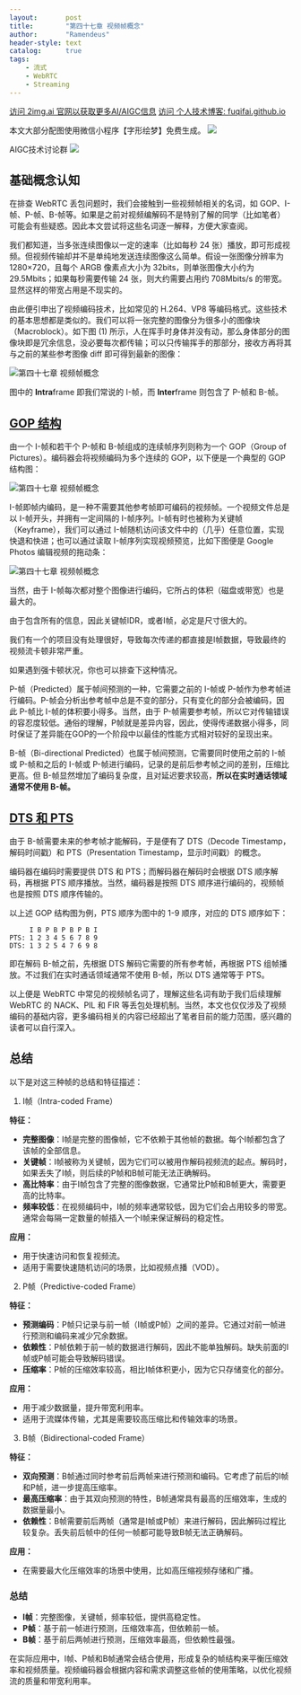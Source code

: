 ```yaml
---
layout:       post
title:        "第四十七章 视频帧概念"
author:       "Ramendeus"
header-style: text
catalog:      true
tags:
    - 流式
    - WebRTC
    - Streaming
---
```


[访问 2img.ai 官网以获取更多AI/AIGC信息](https://2img.ai)
[访问 个人技术博客: fuqifai.github.io](https://fuqifai.github.io)

本文大部分配图使用微信小程序【字形绘梦】免费生成。
![](/img/小程序码.png)

AIGC技术讨论群
![](/img/RA群永久二维码.png)

## 基础概念认知

在排查 WebRTC 丢包问题时，我们会接触到一些视频帧相关的名词，如 GOP、I-帧、P-帧、B-帧等。如果是之前对视频编解码不是特别了解的同学（比如笔者）可能会有些疑惑。因此本文尝试将这些名词逐一解释，方便大家查阅。

我们都知道，当多张连续图像以一定的速率（比如每秒 24 张）播放，即可形成视频。但视频传输却并不是单纯地发送连续图像这么简单。假设一张图像分辨率为 1280×720，且每个 ARGB 像素点大小为 32bits，则单张图像大小约为 29.5Mbits；如果每秒需要传输 24 张，则大约需要占用约 708Mbits/s 的带宽。显然这样的带宽占用是不现实的。

由此便引申出了视频编码技术，比如常见的 H.264、VP8 等编码格式。这些技术的基本思想都是类似的。我们可以将一张完整的图像分为很多小的图像块（Macroblock）。如下图 (1) 所示，人在挥手时身体并没有动，那么身体部分的图像块即是冗余信息，没必要每次都传输；可以只传输挥手的那部分，接收方再将其与之前的某些参考图像 diff 即可得到最新的图像：

![第四十七章 视频帧概念](https://www.shxcj.com/wp-content/uploads/2024/09/image-684.png)

图中的 **Intra**frame 即我们常说的 I-帧，而 **Inter**frame 则包含了 P-帧和 B-帧。

## [GOP 结构](https://webrtc.mthli.com/lost/video-frame-words/#gop-%E7%BB%93%E6%9E%84)

由一个 I-帧和若干个 P-帧和 B-帧组成的连续帧序列则称为一个 GOP（Group of Pictures）。编码器会将视频编码为多个连续的 GOP，以下便是一个典型的 GOP 结构图：

![第四十七章 视频帧概念](https://www.shxcj.com/wp-content/uploads/2024/09/image-683.png)

I-帧即帧内编码，是一种不需要其他参考帧即可编码的视频帧。一个视频文件总是以 I-帧开头，并拥有一定间隔的 I-帧序列。I-帧有时也被称为关键帧（Keyframe），我们可以通过 I-帧随机访问该文件中的（几乎）任意位置，实现快退和快进；也可以通过读取 I-帧序列实现视频预览，比如下图便是 Google Photos 编辑视频的拖动条：

![第四十七章 视频帧概念](https://www.shxcj.com/wp-content/uploads/2024/09/image-685.png)

当然，由于 I-帧每次都对整个图像进行编码，它所占的体积（磁盘或带宽）也是最大的。

由于包含所有的信息，因此关键帧IDR，或者I帧，必定是尺寸很大的。

我们有一个的项目没有处理很好，导致每次传递的都直接是I帧数据，导致最终的视频流卡顿非常严重。

如果遇到强卡顿状况，你也可以排查下这种情况。

P-帧（Predicted）属于帧间预测的一种，它需要之前的 I-帧或 P-帧作为参考帧进行编码。P-帧会分析出参考帧中总是不变的部分，只有变化的部分会被编码，因此 P-帧比 I-帧的体积要小得多。当然，由于 P-帧需要参考帧，所以它对传输错误的容忍度较低。通俗的理解，P帧就是差异内容，因此，使得传递数据小得多，同时保证了差异能在GOP的一个阶段中以最佳的性能方式相对较好的呈现出来。

B-帧（Bi-directional Predicted）也属于帧间预测，它需要同时使用之前的 I-帧或 P-帧和之后的 I-帧或 P-帧进行编码，记录的是前后参考帧之间的差别，压缩比更高。但 B-帧显然增加了编码复杂度，且对延迟要求较高，**所以在实时通话领域通常不使用 B-帧。**

## [DTS 和 PTS](https://webrtc.mthli.com/lost/video-frame-words/#dts-%E5%92%8C-pts)

由于 B-帧需要未来的参考帧才能解码，于是便有了 DTS（Decode Timestamp，解码时间戳）和 PTS（Presentation Timestamp，显示时间戳）的概念。

编码器在编码时需要提供 DTS 和 PTS；而解码器在解码时会根据 DTS 顺序解码，再根据 PTS 顺序播放。当然，编码器是按照 DTS 顺序进行编码的，视频帧也是按照 DTS 顺序传输的。

以上述 GOP 结构图为例，PTS 顺序为图中的 1-9 顺序，对应的 DTS 顺序如下：

```
     I B P B P B P B I
PTS: 1 2 3 4 5 6 7 8 9
DTS: 1 3 2 5 4 7 6 9 8
```

即在解码 B-帧之前，先根据 DTS 解码它需要的所有参考帧，再根据 PTS 组帧播放。不过我们在实时通话领域通常不使用 B-帧，所以 DTS 通常等于 PTS。

以上便是 WebRTC 中常见的视频帧名词了，理解这些名词有助于我们后续理解 WebRTC 的 NACK、PIL 和 FIR 等丢包处理机制。当然，本文也仅仅涉及了视频编码的基础内容，更多编码相关的内容已经超出了笔者目前的能力范围，感兴趣的读者可以自行深入。

## 总结

以下是对这三种帧的总结和特征描述：

1.  I帧（Intra-coded Frame）

**特征：**

+   **完整图像**：I帧是完整的图像帧，它不依赖于其他帧的数据。每个I帧都包含了该帧的全部信息。
+   **关键帧**：I帧被称为关键帧，因为它们可以被用作解码视频流的起点。解码时，如果丢失了I帧，则后续的P帧和B帧可能无法正确解码。
+   **高比特率**：由于I帧包含了完整的图像数据，它通常比P帧和B帧更大，需要更高的比特率。
+   **频率较低**：在视频编码中，I帧的频率通常较低，因为它们会占用较多的带宽。通常会每隔一定数量的帧插入一个I帧来保证解码的稳定性。

**应用：**

+   用于快速访问和恢复视频流。
+   适用于需要快速随机访问的场景，比如视频点播（VOD）。

2.  P帧（Predictive-coded Frame）

**特征：**

+   **预测编码**：P帧只记录与前一帧（I帧或P帧）之间的差异。它通过对前一帧进行预测和编码来减少冗余数据。
+   **依赖性**：P帧依赖于前一帧的数据进行解码，因此不能单独解码。缺失前面的I帧或P帧可能会导致解码错误。
+   **压缩率**：P帧的压缩效率较高，相比I帧体积更小，因为它只存储变化的部分。

**应用：**

+   用于减少数据量，提升带宽利用率。
+   适用于流媒体传输，尤其是需要较高压缩比和传输效率的场景。

3.  B帧（Bidirectional-coded Frame）

**特征：**

+   **双向预测**：B帧通过同时参考前后两帧来进行预测和编码。它考虑了前后的I帧和P帧，进一步提高压缩率。
+   **最高压缩率**：由于其双向预测的特性，B帧通常具有最高的压缩效率，生成的数据量最小。
+   **依赖性**：B帧需要前后两帧（通常是I帧或P帧）来进行解码，因此解码过程比较复杂。丢失前后帧中的任何一帧都可能导致B帧无法正确解码。

**应用：**

+   在需要最大化压缩效率的场景中使用，比如高压缩视频存储和广播。

### 总结

+   **I帧**：完整图像，关键帧，频率较低，提供高稳定性。
+   **P帧**：基于前一帧进行预测，压缩效率高，但依赖前一帧。
+   **B帧**：基于前后两帧进行预测，压缩效率最高，但依赖性最强。

在实际应用中，I帧、P帧和B帧通常会结合使用，形成复杂的帧结构来平衡压缩效率和视频质量。视频编码器会根据内容和需求调整这些帧的使用策略，以优化视频流的质量和带宽利用率。

